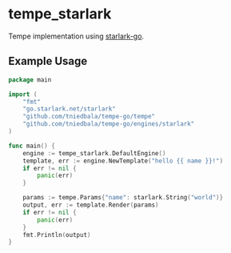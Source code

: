 # tempe_starlark
Tempe implementation using [starlark-go](https://github.com/google/starlark-go).

## Example Usage
```go
package main 

import (
    "fmt"
	"go.starlark.net/starlark"
	"github.com/tniedbala/tempe-go/tempe"
    "github.com/tniedbala/tempe-go/engines/starlark"
)

func main() {
    engine := tempe_starlark.DefaultEngine()
    template, err := engine.NewTemplate("hello {{ name }}!")
    if err != nil {
        panic(err)
    }

    params := tempe.Params{"name": starlark.String("world")}
    output, err := template.Render(params)
    if err != nil {
        panic(err)
    }
    fmt.Println(output)
}
```